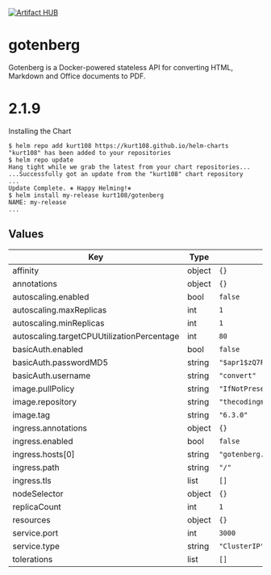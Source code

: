 [![Artifact HUB](https://img.shields.io/endpoint?url=https://artifacthub.io/badge/repository/kurt108)](https://artifacthub.io/packages/search?repo=kurt108)

# gotenberg

Gotenberg is a Docker-powered stateless API for converting HTML, Markdown and Office documents to PDF.

2.1.9
=======


Installing the Chart

```console
$ helm repo add kurt108 https://kurt108.github.io/helm-charts
"kurt108" has been added to your repositories
$ helm repo update
Hang tight while we grab the latest from your chart repositories...
...Successfully got an update from the "kurt108" chart repository
...
Update Complete. ⎈ Happy Helming!⎈
$ helm install my-release kurt108/gotenberg
NAME: my-release
...
```

## Values

| Key | Type | Default | Description |
|-----|------|---------|-------------|
| affinity | object | `{}` |  |
| annotations | object | `{}` |  |
| autoscaling.enabled | bool | `false` |  |
| autoscaling.maxReplicas | int | `1` |  |
| autoscaling.minReplicas | int | `1` |  |
| autoscaling.targetCPUUtilizationPercentage | int | `80` |  |
| basicAuth.enabled | bool | `false` |  |
| basicAuth.passwordMD5 | string | `"$apr1$zQ7F0fKS$X3aXkUCufHQlVe51VWUKu1"` |  |
| basicAuth.username | string | `"convert"` |  |
| image.pullPolicy | string | `"IfNotPresent"` |  |
| image.repository | string | `"thecodingmachine/gotenberg"` |  |
| image.tag | string | `"6.3.0"` |  |
| ingress.annotations | object | `{}` |  |
| ingress.enabled | bool | `false` |  |
| ingress.hosts[0] | string | `"gotenberg.local"` |  |
| ingress.path | string | `"/"` |  |
| ingress.tls | list | `[]` |  |
| nodeSelector | object | `{}` |  |
| replicaCount | int | `1` |  |
| resources | object | `{}` |  |
| service.port | int | `3000` |  |
| service.type | string | `"ClusterIP"` |  |
| tolerations | list | `[]` |  |